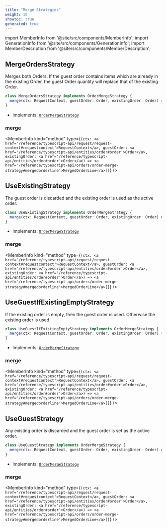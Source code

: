 ```yaml
---
title: "Merge Strategies"
weight: 10
showtoc: true
generated: true
---
```

<!-- This file was generated from the Vendure source. Do not modify. Instead, re-run the "docs:build" script -->
import MemberInfo from '@site/src/components/MemberInfo';
import GenerationInfo from '@site/src/components/GenerationInfo';
import MemberDescription from '@site/src/components/MemberDescription';


## MergeOrdersStrategy

<GenerationInfo sourceFile="packages/core/src/config/order/merge-orders-strategy.ts" sourceLine="15" packageName="@vendure/core" />

Merges both Orders. If the guest order contains items which are already in the
existing Order, the guest Order quantity will replace that of the existing Order.

```ts title="Signature"
class MergeOrdersStrategy implements OrderMergeStrategy {
  merge(ctx: RequestContext, guestOrder: Order, existingOrder: Order) => MergedOrderLine[];
}
```
* Implements: <code><a href='/reference/typescript-api/orders/order-merge-strategy#ordermergestrategy'>OrderMergeStrategy</a></code>



<div className="members-wrapper">

### merge

<MemberInfo kind="method" type={`(ctx: <a href='/reference/typescript-api/request/request-context#requestcontext'>RequestContext</a>, guestOrder: <a href='/reference/typescript-api/entities/order#order'>Order</a>, existingOrder: <a href='/reference/typescript-api/entities/order#order'>Order</a>) => <a href='/reference/typescript-api/orders/order-merge-strategy#mergedorderline'>MergedOrderLine</a>[]`}   />




</div>


## UseExistingStrategy

<GenerationInfo sourceFile="packages/core/src/config/order/use-existing-strategy.ts" sourceLine="13" packageName="@vendure/core" />

The guest order is discarded and the existing order is used as the active order.

```ts title="Signature"
class UseExistingStrategy implements OrderMergeStrategy {
  merge(ctx: RequestContext, guestOrder: Order, existingOrder: Order) => MergedOrderLine[];
}
```
* Implements: <code><a href='/reference/typescript-api/orders/order-merge-strategy#ordermergestrategy'>OrderMergeStrategy</a></code>



<div className="members-wrapper">

### merge

<MemberInfo kind="method" type={`(ctx: <a href='/reference/typescript-api/request/request-context#requestcontext'>RequestContext</a>, guestOrder: <a href='/reference/typescript-api/entities/order#order'>Order</a>, existingOrder: <a href='/reference/typescript-api/entities/order#order'>Order</a>) => <a href='/reference/typescript-api/orders/order-merge-strategy#mergedorderline'>MergedOrderLine</a>[]`}   />




</div>


## UseGuestIfExistingEmptyStrategy

<GenerationInfo sourceFile="packages/core/src/config/order/use-guest-if-existing-empty-strategy.ts" sourceLine="13" packageName="@vendure/core" />

If the existing order is empty, then the guest order is used. Otherwise the existing order is used.

```ts title="Signature"
class UseGuestIfExistingEmptyStrategy implements OrderMergeStrategy {
  merge(ctx: RequestContext, guestOrder: Order, existingOrder: Order) => MergedOrderLine[];
}
```
* Implements: <code><a href='/reference/typescript-api/orders/order-merge-strategy#ordermergestrategy'>OrderMergeStrategy</a></code>



<div className="members-wrapper">

### merge

<MemberInfo kind="method" type={`(ctx: <a href='/reference/typescript-api/request/request-context#requestcontext'>RequestContext</a>, guestOrder: <a href='/reference/typescript-api/entities/order#order'>Order</a>, existingOrder: <a href='/reference/typescript-api/entities/order#order'>Order</a>) => <a href='/reference/typescript-api/orders/order-merge-strategy#mergedorderline'>MergedOrderLine</a>[]`}   />




</div>


## UseGuestStrategy

<GenerationInfo sourceFile="packages/core/src/config/order/use-guest-strategy.ts" sourceLine="13" packageName="@vendure/core" />

Any existing order is discarded and the guest order is set as the active order.

```ts title="Signature"
class UseGuestStrategy implements OrderMergeStrategy {
  merge(ctx: RequestContext, guestOrder: Order, existingOrder: Order) => MergedOrderLine[];
}
```
* Implements: <code><a href='/reference/typescript-api/orders/order-merge-strategy#ordermergestrategy'>OrderMergeStrategy</a></code>



<div className="members-wrapper">

### merge

<MemberInfo kind="method" type={`(ctx: <a href='/reference/typescript-api/request/request-context#requestcontext'>RequestContext</a>, guestOrder: <a href='/reference/typescript-api/entities/order#order'>Order</a>, existingOrder: <a href='/reference/typescript-api/entities/order#order'>Order</a>) => <a href='/reference/typescript-api/orders/order-merge-strategy#mergedorderline'>MergedOrderLine</a>[]`}   />




</div>
